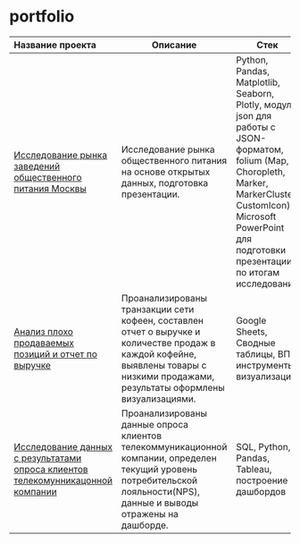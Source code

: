 # portfolio

| Название проекта                                          | Описание                                                                                   | Стек               |
|:-------------------                                       |---------------------                                                                       | -------------------|
| [Исследование рынка заведений общественного питания Москвы](https://github.com/AlexandraBaburchenkova/portfolio/tree/main/01_Opening%20of%20a%20coffee%20shop) | Исследование рынка общественного питания на основе открытых данных, подготовка презентации.| Python, Pandas, Matplotlib, Seaborn, Plotly, модуль json для работы с JSON-форматом, folium (Map, Choropleth, Marker, MarkerCluster, CustomIcon), Microsoft PowerPoint для подготовки презентации по итогам исследования |
| [Анализ плохо продаваемых позиций и отчет по выручке](https://github.com/AlexandraBaburchenkova/portfolio/tree/main/02_GoogleSheets)                                                        |Проанализированы транзакции сети кофеен, составлен отчет о выручке и количестве продаж в каждой кофейне, выявлены товары с низкими продажами, результаты оформлены визуализациями.             |Google Sheets, Сводные таблицы, ВПР, инструменты визуализации.|
| [Исследование данных с результатами опроса клиентов телекомунникацонной компании](https://github.com/AlexandraBaburchenkova/portfolio/tree/main/03_Telecom_opros) | Проанализированы данные опроса клиентов телекоммуникационной компании, определен текущий уровень потребительской лояльности(NPS), данные и выводы отражены на дашборде.                |SQL, Python, Pandas, Tableau, построение дашбордов     |
